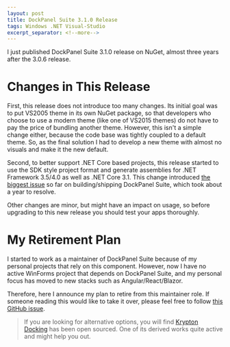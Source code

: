 ```yaml
---
layout: post
title: DockPanel Suite 3.1.0 Release
tags: Windows .NET Visual-Studio
excerpt_separator: <!--more-->
---
```


I just published DockPanel Suite 3.1.0 release on NuGet, almost three years after the 3.0.6 release.
<!--more-->

# Changes in This Release
First, this release does not introduce too many changes. Its initial goal was to put VS2005 theme in its own NuGet package, so that developers who choose to use a modern theme (like one of VS2015 themes) do not have to pay the price of bundling another theme. However, this isn't a simple change either, because the code base was tightly coupled to a default theme. So, as the final solution I had to develop a new theme with almost no visuals and make it the new default.

Second, to better support .NET Core based projects, this release started to use the SDK style project format and generate assemblies for .NET Framework 3.5/4.0 as well as .NET Core 3.1. This change introduced [the biggest issue](https://github.com/dockpanelsuite/dockpanelsuite/issues/616) so far on building/shipping DockPanel Suite, which took about a year to resolve.

Other changes are minor, but might have an impact on usage, so before upgrading to this new release you should test your apps thoroughly.

# My Retirement Plan
I started to work as a maintainer of DockPanel Suite because of my personal projects that rely on this component. However, now I have no active WinForms project that depends on DockPanel Suite, and my personal focus has moved to new stacks such as Angular/React/Blazor.

Therefore, here I announce my plan to retire from this maintainer role. If someone reading this would like to take it over, please feel free to follow [this GitHub issue](https://github.com/dockpanelsuite/dockpanelsuite/issues/663).

> If you are looking for alternative options, you will find [Krypton Docking](https://github.com/ComponentFactory/Krypton) has been open sourced. One of its derived works quite active and might help you out.
